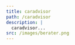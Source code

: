 ```yaml
---
title: caradvisor
path: /caradvisor
description: |
  caradvisor...
src: /images/berater.png
---
```

